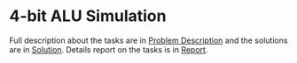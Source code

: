 # 4-bit ALU Simulation

Full description about the tasks are in [Problem Description](https://github.com/Shukti042/Computer-Architecture/blob/master/ALU/ALU_Simulation.pdf) and the solutions are in [Solution](https://github.com/Shukti042/Computer-Architecture/blob/master/ALU/Solution/Final-Circuit.circ). Details report on the tasks is in [Report](https://github.com/Shukti042/Computer-Architecture/blob/master/ALU/Solution/Report.docx). 